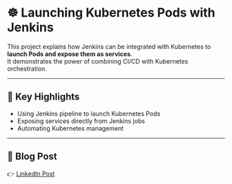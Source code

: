 # ☸️ Launching Kubernetes Pods with Jenkins

This project explains how Jenkins can be integrated with Kubernetes to **launch Pods and expose them as services**.  
It demonstrates the power of combining CI/CD with Kubernetes orchestration.  

---

## 📌 Key Highlights
- Using Jenkins pipeline to launch Kubernetes Pods  
- Exposing services directly from Jenkins jobs  
- Automating Kubernetes management  

---

## 📖 Blog Post
👉 [LinkedIn Post](https://www.linkedin.com/posts/aman-kant-mahto_launching-the-kubernetes-pods-and-expose-activity-7177983527555055616-6P1V?utm_source=share&utm_medium=member_desktop)
